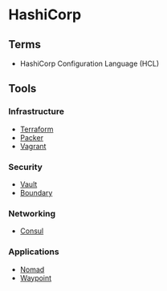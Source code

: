 # HashiCorp

<!--
https://www.linkedin.com/learning/paths/improve-your-infrastructure-automation-with-hashicorp-tools
-->

## Terms

- HashiCorp Configuration Language (HCL)

## Tools

### Infrastructure

- [Terraform](/hashicorp/hashicorp-terraform.md)
- [Packer](/hashicorp/hashicorp-packer.md)
- [Vagrant](/vagrant/README.md)

### Security

- [Vault](/hashicorp/hashicorp-vault.md)
- [Boundary](/hashicorp/hashicorp-boundary.md)

### Networking

- [Consul](/hashicorp/hashicorp-consul.md)

### Applications

- [Nomad](/hashicorp/hashicorp-nomad.md)
- [Waypoint](/hashicorp/hashicorp-waypoint.md)
